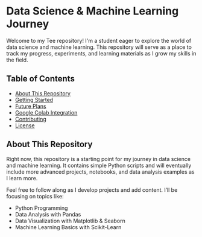 # Data Science & Machine Learning Journey

Welcome to my Tee repository! I'm a student eager to explore the world of data science and machine learning. This repository will serve as a place to track my progress, experiments, and learning materials as I grow my skills in the field.

## Table of Contents

- [About This Repository](#about-this-repository)
- [Getting Started](#getting-started)
- [Future Plans](#future-plans)
- [Google Colab Integration](#google-colab-integration)
- [Contributing](#contributing)
- [License](#license)

## About This Repository

Right now, this repository is a starting point for my journey in data science and machine learning. It contains simple Python scripts and will eventually include more advanced projects, notebooks, and data analysis examples as I learn more.

Feel free to follow along as I develop projects and add content. I’ll be focusing on topics like:

- Python Programming
- Data Analysis with Pandas
- Data Visualization with Matplotlib & Seaborn
- Machine Learning Basics with Scikit-Learn


